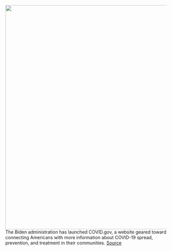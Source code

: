 <img src='https://cdn.vox-cdn.com/thumbor/8hjZazVj928-A4geGLPnSmGJcDU=/0x0:2100x1326/1200x800/filters:focal(840x391:1176x727)/cdn.vox-cdn.com/uploads/chorus_image/image/70689268/covid_19_info_white_house.0.png' width='700px' /><br/>
The Biden administration has launched COVID.gov, a website geared toward connecting Americans with more information about COVID-19 spread, prevention, and treatment in their communities.
<a href='https://www.theverge.com/2022/3/30/23002916/white-house-covid-19-information-site-coronavirus'> Source <a/>